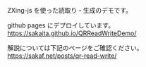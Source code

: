 ZXing-js を使った読取り・生成のデモです。

github pages にデプロイしています。  
https://sakaita.github.io/QRReadWriteDemo/


解説については下記のページをご確認ください。  
https://sakaf.net/posts/qr-read-write/
